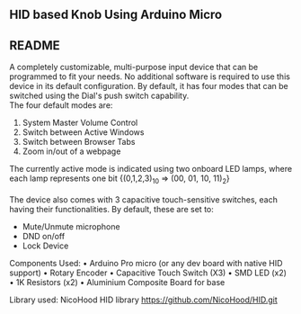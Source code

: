 ## HID based Knob Using Arduino Micro ##
## README ##
A completely customizable, multi-purpose input device that can be programmed to fit your needs. No additional software is required to use this device in its default configuration. By default, it has four modes that can be switched using the Dial's push switch capability.<br/>
The four default modes are:
<ol>
  <li>System Master Volume Control</li>
  <li>Switch between Active Windows</li>
  <li>Switch between Browser Tabs</li>
  <li>Zoom in/out of a webpage</li>
</ol>
The currently active mode is indicated using two onboard LED lamps, where each lamp represents one bit {(0,1,2,3)<sub>10</sub>  => (00, 01, 10, 11)<sub>2</sub>} <br/> 
<br/>
The device also comes with 3 capacitive touch-sensitive switches, each having their functionalities. By default, these are set to:
<ul>
  <li>Mute/Unmute microphone</li>
  <li>DND on/off</li>
  <li>Lock Device</li>
</ul>



Components Used:
•	Arduino Pro micro (or any dev board with native HID support)
•	Rotary Encoder
•	Capacitive Touch Switch (X3)
•	SMD LED (x2)
•	1K Resistors (x2)
•	Aluminium Composite Board for base

Library used:
NicoHood HID library
https://github.com/NicoHood/HID.git

